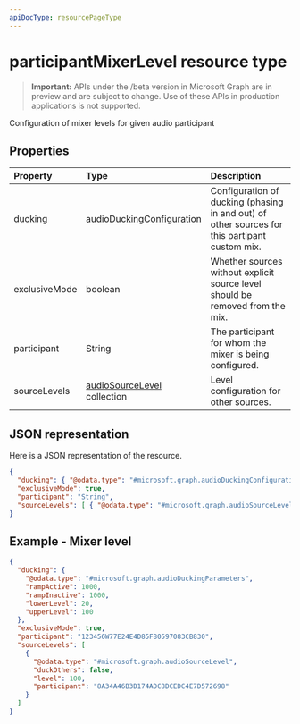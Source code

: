 ```yaml
---
apiDocType: resourcePageType
---
```

# participantMixerLevel resource type

> **Important:** APIs under the /beta version in Microsoft Graph are in preview and are subject to change. Use of these APIs in production applications is not supported.

Configuration of mixer levels for given audio participant

## Properties

| Property               | Type                                                      | Description                                                                                         |
| :--------------------- | :-------------------------------------------------------- | :---------------------------------------------------------------------------------------------------|
| ducking                | [audioDuckingConfiguration](audioduckingconfiguration.md) | Configuration of ducking (phasing in and out) of other sources for this partipant custom mix.       |
| exclusiveMode          | boolean                                                   | Whether sources without explicit source level should be removed from the mix.                       |
| participant            | String                                                    | The participant for whom the mixer is being configured.                                             |
| sourceLevels           | [audioSourceLevel](audiosourcelevel.md) collection        | Level configuration for other sources.                                                              |

## JSON representation

Here is a JSON representation of the resource.

<!-- {
  "blockType": "resource",
  "optionalProperties": [

  ],
  "@odata.type": "microsoft.graph.participantMixerLevel"
}-->
```json
{
  "ducking": { "@odata.type": "#microsoft.graph.audioDuckingConfiguration" },
  "exclusiveMode": true,
  "participant": "String",
  "sourceLevels": [ { "@odata.type": "#microsoft.graph.audioSourceLevel" } ]
}
```

## Example - Mixer level

<!-- {
  "blockType": "example",
  "@odata.type": "microsoft.graph.participantMixerLevel"
}-->
```json
{
  "ducking": {
    "@odata.type": "#microsoft.graph.audioDuckingParameters",
    "rampActive": 1000,
    "rampInactive": 1000,
    "lowerLevel": 20,
    "upperLevel": 100
  },
  "exclusiveMode": true,
  "participant": "123456W77E24E4D85F80597083CB830",
  "sourceLevels": [
    {
      "@odata.type": "#microsoft.graph.audioSourceLevel",
      "duckOthers": false,
      "level": 100,
      "participant": "8A34A46B3D174ADC8DCEDC4E7D572698"
    }
  ]
}
```

<!-- uuid: 8fcb5dbc-d5aa-4681-8e31-b001d5168d79
2015-10-25 14:57:30 UTC -->
<!-- {
  "type": "#page.annotation",
  "description": "participantMixerLevel resource",
  "keywords": "",
  "section": "documentation",
  "tocPath": ""
}-->
